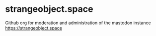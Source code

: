 # strangeobject.space

Github org for moderation and administration of the mastodon instance <https://strangeobject.space>

